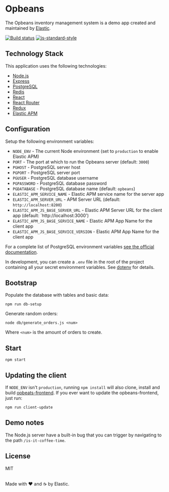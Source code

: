 # Opbeans

The Opbeans inventory management system is a demo app created and
maintained by [Elastic](https://elastic.co).

[![Build status](https://travis-ci.org/elastic/opbeans.svg?branch=master)](https://travis-ci.org/elastic/opbeans)
[![js-standard-style](https://img.shields.io/badge/code%20style-standard-brightgreen.svg?style=flat)](https://github.com/feross/standard)

## Technology Stack

This application uses the following technologies:

- [Node.js](https://nodejs.org)
- [Express](http://expressjs.com)
- [PostgreSQL](https://www.postgresql.org)
- [Redis](https://redis.io)
- [React](https://facebook.github.io/react/)
- [React Router](https://github.com/ReactTraining/react-router)
- [Redux](https://github.com/reactjs/redux)
- [Elastic APM](https://www.elastic.co/blog/starting-down-the-path-for-elastic-apm)

## Configuration

Setup the following environment variables:

- `NODE_ENV` - The current Node environment (set to `production` to
  enable Elastic APM)
- `PORT` - The port at which to run the Opbeans server (default: `3000`)
- `PGHOST` - PostgreSQL server host
- `PGPORT` - PostgreSQL server port
- `PGUSER` - PostgreSQL database username
- `PGPASSWORD` - PostgreSQL database password
- `PGDATABASE` - PostgreSQL database name (default: `opbeans`)
- `ELASTIC_APM_SERVICE_NAME` - Elastic APM service name for the server app
- `ELASTIC_APM_SERVER_URL` - APM Server URL (default:
  `http://localhost:8200`)
- `ELASTIC_APM_JS_BASE_SERVER_URL` - Elastic APM Server URL for the
  client app (default: `http://localhost:3000')
- `ELASTIC_APM_JS_BASE_SERVICE_NAME` - Elastic APM App Name for the
  client app
- `ELASTIC_APM_JS_BASE_SERVICE_VERSION` - Elastic APM App Name for the
  client app

For a complete list of PostgreSQL environment variables [see the
official
documentation](https://www.postgresql.org/docs/9.5/static/libpq-envars.html).

In development, you can create a `.env` file in the root of the project
containing all your secret environment variables. See
[dotenv](https://github.com/motdotla/dotenv) for details.

## Bootstrap

Populate the database with tables and basic data:

```
npm run db-setup
```

Generate random orders:

```
node db/generate_orders.js <num>
```

Where `<num>` is the amount of orders to create.

## Start

```
npm start
```

## Updating the client

If `NODE_ENV` isn't `production`, running `npm install` will also clone,
install and build
[opbeats-frontend](https://github.com/elastic/opbeans-frontend). If you
ever want to update the opbeans-frontend, just run:

```
npm run client-update
```

## Demo notes

The Node.js server have a built-in bug that you can trigger by
navigating to the path `/is-it-coffee-time`.

## License

MIT

<br>Made with ♥️ and ☕️ by Elastic.
